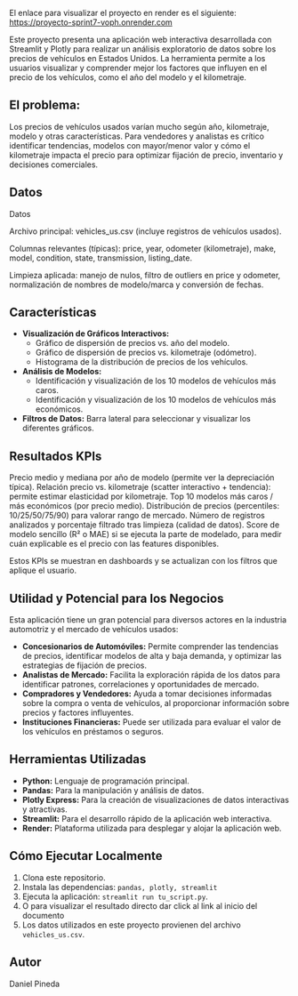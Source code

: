 El enlace para visualizar el proyecto en render es el siguiente:
https://proyecto-sprint7-voph.onrender.com

Este proyecto presenta una aplicación web interactiva desarrollada con Streamlit y Plotly para realizar un análisis exploratorio de datos sobre los precios de vehículos en Estados Unidos. La herramienta permite a los usuarios visualizar y comprender mejor los factores que influyen en el precio de los vehículos, como el año del modelo y el kilometraje. 

## El problema:
Los precios de vehículos usados varían mucho según año, kilometraje, modelo y otras características. Para vendedores y analistas es crítico identificar tendencias, modelos con mayor/menor valor y cómo el kilometraje impacta el precio para optimizar fijación de precio, inventario y decisiones comerciales.

## Datos
Datos

Archivo principal: vehicles_us.csv (incluye registros de vehículos usados).

Columnas relevantes (típicas): price, year, odometer (kilometraje), make, model, condition, state, transmission, listing_date.

Limpieza aplicada: manejo de nulos, filtro de outliers en price y odometer, normalización de nombres de modelo/marca y conversión de fechas.


## Características

*   **Visualización de Gráficos Interactivos:**
    *   Gráfico de dispersión de precios vs. año del modelo.
    *   Gráfico de dispersión de precios vs. kilometraje (odómetro).
    *   Histograma de la distribución de precios de los vehículos.
*   **Análisis de Modelos:**
    *   Identificación y visualización de los 10 modelos de vehículos más caros.
    *   Identificación y visualización de los 10 modelos de vehículos más económicos.
*   **Filtros de Datos:** Barra lateral para seleccionar y visualizar los diferentes gráficos.

## Resultados KPIs
Precio medio y mediana por año de modelo (permite ver la depreciación típica).
Relación precio vs. kilometraje (scatter interactivo + tendencia): permite estimar elasticidad por kilometraje.
Top 10 modelos más caros / más económicos (por precio medio).
Distribución de precios (percentiles: 10/25/50/75/90) para valorar rango de mercado.
Número de registros analizados y porcentaje filtrado tras limpieza (calidad de datos).
Score de modelo sencillo (R² o MAE) si se ejecuta la parte de modelado, para medir cuán explicable es el precio con las features disponibles.

Estos KPIs se muestran en dashboards y se actualizan con los filtros que aplique el usuario.

## Utilidad y Potencial para los Negocios

Esta aplicación tiene un gran potencial para diversos actores en la industria automotriz y el mercado de vehículos usados:

*   **Concesionarios de Automóviles:** Permite comprender las tendencias de precios, identificar modelos de alta y baja demanda, y optimizar las estrategias de fijación de precios.
*   **Analistas de Mercado:** Facilita la exploración rápida de los datos para identificar patrones, correlaciones y oportunidades de mercado.
*   **Compradores y Vendedores:** Ayuda a tomar decisiones informadas sobre la compra o venta de vehículos, al proporcionar información sobre precios y factores influyentes.
*   **Instituciones Financieras:** Puede ser utilizada para evaluar el valor de los vehículos en préstamos o seguros.

## Herramientas Utilizadas

*   **Python:** Lenguaje de programación principal.
*   **Pandas:** Para la manipulación y análisis de datos.
*   **Plotly Express:** Para la creación de visualizaciones de datos interactivas y atractivas.
*   **Streamlit:** Para el desarrollo rápido de la aplicación web interactiva.
*   **Render:** Plataforma utilizada para desplegar y alojar la aplicación web.

## Cómo Ejecutar Localmente

1.  Clona este repositorio.
2.  Instala las dependencias: `pandas, plotly, streamlit`
3.  Ejecuta la aplicación: `streamlit run tu_script.py`.
4.  O para visualizar el resultado directo dar click al link al inicio del documento
5.  Los datos utilizados en este proyecto provienen del archivo `vehicles_us.csv`.

## Autor

Daniel Pineda

